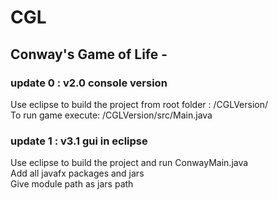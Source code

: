 # CGL

## Conway's Game of Life -

### update 0 : v2.0 console version

Use eclipse to build the project from root folder : /CGLVersion/ <br>
To run game execute: /CGLVersion/src/Main.java

### update 1 : v3.1 gui in eclipse

Use eclipse to build the project and run ConwayMain.java <br>
Add all javafx packages and jars <br>
Give module path as jars path

